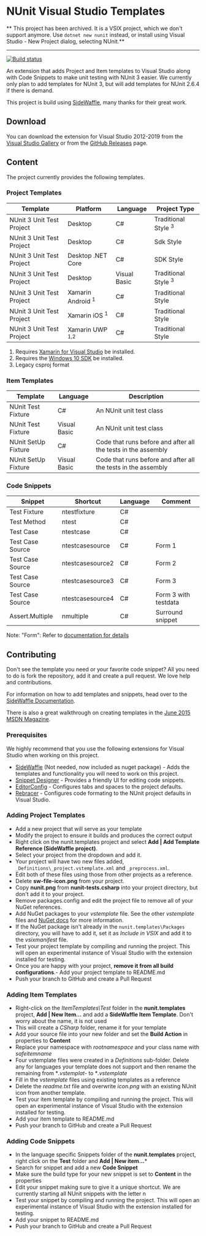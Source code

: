 # NUnit Visual Studio Templates

** This project has been archived.  It is a VSIX project, which we don't support anymore.  Use `dotnet new nunit` instead, or install using Visual Studio - New Project dialog, selecting NUnit.**

---------

[![Build status](https://ci.appveyor.com/api/projects/status/lx7icpyp4g0m0223/branch/master?svg=true)](https://ci.appveyor.com/project/CharliePoole/nunit-templates/branch/master)

An extension that adds Project and Item templates to Visual Studio
along with Code Snippets to make unit testing with NUnit 3 easier. 
We currently only plan to add templates for NUnit 3, but will add 
templates for NUnit 2.6.4 if there is demand.

This project is build using [SideWaffle](http://sidewaffle.com/), many
thanks for their great work.

## Download

You can download the extension for Visual Studio 2012-2019 from the [Visual Studio Gallery](https://visualstudiogallery.msdn.microsoft.com/6cd55f79-4936-49e7-b81d-c40fcd81abc7)
or from the [GitHub Releases](https://github.com/nunit/nunit-vs-templates/releases) page.

## Content

The project currently provides the following templates.

### Project Templates

| Template                     | Platform                     | Language     | Project Type         |
|------------------------------|------------------------------|--------------|----------------------|
| NUnit 3 Unit Test Project    | Desktop                      | C#           | Traditional Style <sup>3</sup> |
| NUnit 3 Unit Test Project    | Desktop                      | C#           | Sdk Style            | 
| NUnit 3 Unit Test Project    | Desktop .NET Core            | C#           | SDK Style            | 
| NUnit 3 Unit Test Project    | Desktop                      | Visual Basic | Traditional Style <sup>3</sup> |
| NUnit 3 Unit Test Project    | Xamarin Android <sup>1</sup> | C#           | Traditional Style    |
| NUnit 3 Unit Test Project    | Xamarin iOS <sup>1</sup>     | C#           | Traditional Style    |
| NUnit 3 Unit Test Project    | Xamarin UWP <sup>1,2</sup>   | C#           | Traditional Style    |

1. Requires [Xamarin for Visual Studio](https://xamarin.com/visual-studio) be installed.
2. Requires the [Windows 10 SDK](https://dev.windows.com/en-us/downloads/windows-10-sdk) be installed.
3. Legacy csproj format 

### Item Templates

| Template             | Language      | Description |
|----------------------|---------------|-------------|
| NUnit Test Fixture   | C#            | An NUnit unit test class |
| NUnit Test Fixture   | Visual Basic  | An NUnit unit test class |
| NUnit SetUp Fixture  | C#            | Code that runs before and after all the tests in the assembly |
| NUnit SetUp Fixture  | Visual Basic  | Code that runs before and after all the tests in the assembly |

### Code Snippets

| Snippet         | Shortcut     | Language      | Comment |
|-----------------|--------------|---------------|---------|
| Test Fixture    | ntestfixture | C#            | |
| Test Method     | ntest        | C#            | |
| Test Case       | ntestcase    | C#            | |
| Test Case Source | ntestcasesource     | C#  | Form 1 |
| Test Case Source | ntestcasesource2    | C#  | Form 2 |
| Test Case Source | ntestcasesource3    | C#  | Form 3 |
| Test Case Source | ntestcasesource4    | C#  | Form 3 with testdata|
| Assert.Multiple | nmultiple | C# | Surround snippet |

Note:  "Form": Refer to [documentation for details](https://github.com/nunit/docs/wiki/TestCaseSource-Attribute)

## Contributing

Don't see the template you need or your favorite code snippet? All you need
to do is fork the repository, add it and create a pull request. We love help
and contributions.

For information on how to add templates and snippets, head over to the
[SideWaffle Documentation](https://github.com/ligershark/side-waffle/wiki).

There is also a great walkthrough on creating templates in the 
[June 2015 MSDN Magazine](https://msdn.microsoft.com/en-us/magazine/mt147242.aspx).

### Prerequisites

We highly recommend that you use the following extensions for Visual Studio when
working on this project.

- [SideWaffle](http://sidewaffle.com/) (Not needed, now included as nuget package) - Adds the 
templates and functionality you will need to work on this project.
- [Snippet Designer](https://github.com/mmanela/SnippetDesigner) - Provides a
friendly UI for editing code snippets.
- [EditorConfig](http://editorconfig.org/) - Configures tabs and spaces to the 
project defaults.
- [Rebracer](https://github.com/SLaks/Rebracer) - Configures code formating to 
the NUnit project defaults in Visual Studio.

### Adding Project Templates

- Add a new project that will serve as your template
- Modify the project to ensure it builds and produces the correct output
- Right click on the nunit.templates project and select **Add | Add Template Reference (SideWaffle project)**.
- Select your project from the dropdown and add it.
- Your project will have two new files added, `_Definitions\_project.vstemplate.xml` and `_preprocess.xml`.
- Edit both of these files using those from other projects as a reference.
- Delete **sw-file-icon.png** from your project.
- Copy **nunit.png** from **nunit-tests.csharp** into your project directory, but don't add it to your project.
- Remove packages.config and edit the project file to remove all of your NuGet references.
- Add NuGet packages to your *vstemplate* file. See the other *vstemplate* files and [NuGet docs](http://docs.nuget.org/Create/Packages-in-Visual-Studio-Templates) for more information.
- If the NuGet package isn't already in the `nunit.templates\Packages` directory, you will have to add it, set it as *Include in VSIX* and add it to the *vsixmanifest* file.
- Test your project template by compiling and running the project. This will open an experimental
instance of Visual Studio with the extension installed for testing.
- Once you are happy with your project, **remove it from all build configurations**.- Add your project template to README.md
- Push your branch to GitHub and create a Pull Request

### Adding Item Templates

- Right-click on the *ItemTemplates\Test* folder in the **nunit.templates** project, **Add | New Item...** and add a **SideWaffle Item Template**. Don't worry about the name, it is not used
- This will create a *CSharp* folder, rename it for your template 
- Add your source file into your new folder and set the **Build Action** in properties to **Content**
- Replace your namespace with *$rootnamespace$* and your class name with *$safeitemname$*
- Four vstemplate files were created in a *Definitions* sub-folder. Delete any for languages your template does not support and then rename the remaining from **.vstemplat-* to **.vstemplate*
- Fill in the *vstemplate* files using existing templates as a reference
- Delete the *readme.txt* file and overwrite *icon.png* with an existing NUnit icon from another template.
- Test your item template by compiling and running the project. This will open an experimental
instance of Visual Studio with the extension installed for testing.
- Add your item template to README.md
- Push your branch to GitHub and create a Pull Request

### Adding Code Snippets

- In the language specific Snippets folder of the **nunit.templates** project,
right click on the **Test** folder and **Add | New item...***
- Search for snippet and add a new **Code Snippet**
- Make sure the build type for your new snippet is set to **Content** in the properties
- Edit your snippet making sure to give it a unique shortcut. We are currently starting
all NUnit snippets with the letter n
- Test your snippet by compiling and running the project. This will open an experimental
instance of Visual Studio with the extension installed for testing.
- Add your snippet to README.md
- Push your branch to GitHub and create a Pull Request
